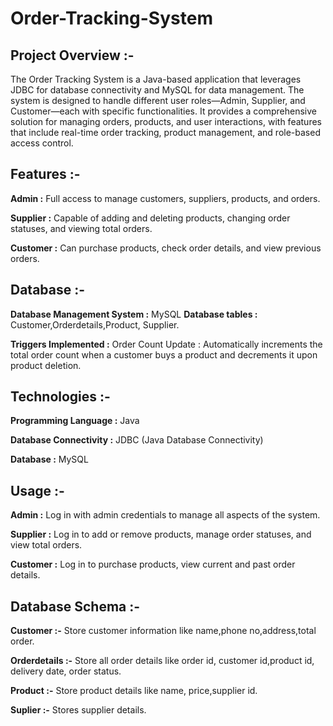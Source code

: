 # Order-Tracking-System

## Project Overview :-

The Order Tracking System is a Java-based application that leverages JDBC for database connectivity and MySQL for data management. The system is designed to handle different user roles—Admin, Supplier, and Customer—each with specific functionalities. It provides a comprehensive solution for managing orders, products, and user interactions, with features that include real-time order tracking, product management, and role-based access control.


## Features :-

**Admin :** Full access to manage customers, suppliers, products, and orders.

**Supplier :** Capable of adding and deleting products, changing order statuses, and viewing total orders.

**Customer :** Can purchase products, check order details, and view previous orders.



## Database :-

**Database Management System :**  MySQL
**Database tables :** Customer,Orderdetails,Product, Supplier. 

**Triggers Implemented :** Order Count Update : Automatically increments the total order count when a customer buys a product and decrements it upon product deletion.

## Technologies :-

**Programming Language :**  Java

**Database Connectivity :**  JDBC (Java Database Connectivity)

**Database :**  MySQL


## Usage :-

**Admin :** Log in with admin credentials to manage all aspects of the system.

**Supplier :** Log in to add or remove products, manage order statuses, and view total orders.

**Customer :** Log in to purchase products, view current and past order details.

## Database Schema :-


 
**Customer :-** Store customer information like name,phone no,address,total order.
 
**Orderdetails :-**	Store all order details like order id, customer id,product id, delivery date, order status.
 
**Product :-** Store product details like name, price,supplier id.
 
**Suplier :-** Stores supplier details.

